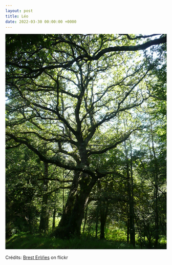 ```yaml
---
layout: post
title: Léo
date: 2022-03-30 00:00:00 +0000
---
```


![Léo](/images/2022-03-30.jpg)

Crédits: [Brest EnVies](https://www.flickr.com/people/thierry-fayret/) on flickr
